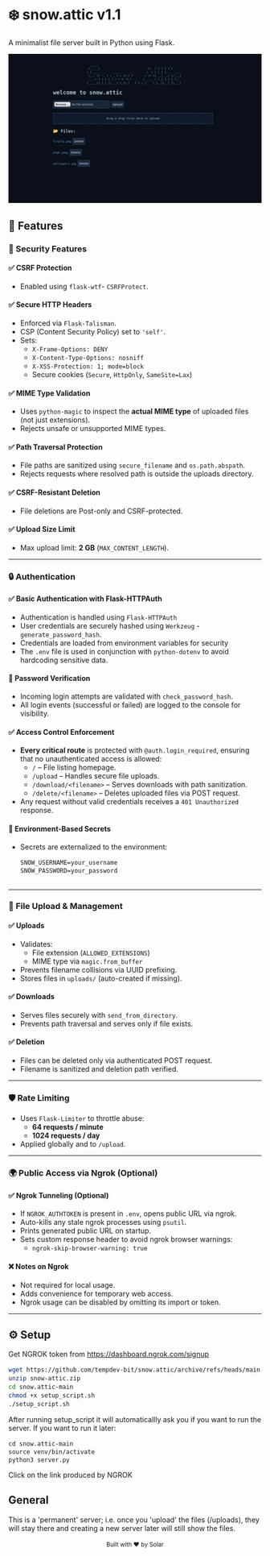 # ❄️ snow.attic v1.1

A minimalist file server built in Python using Flask.

![snow.attic demo](image.png)

## 🔐 Features

### 🔐 Security Features

#### ✅ CSRF Protection
- Enabled using `flask-wtf`- `CSRFProtect`.

#### ✅ Secure HTTP Headers
- Enforced via `Flask-Talisman`.
- CSP (Content Security Policy) set to `'self'`.
- Sets:
  - `X-Frame-Options: DENY`
  - `X-Content-Type-Options: nosniff`
  - `X-XSS-Protection: 1; mode=block`
  - Secure cookies (`Secure`, `HttpOnly`, `SameSite=Lax`)

#### ✅ MIME Type Validation
- Uses `python-magic` to inspect the **actual MIME type** of uploaded files (not just extensions).
- Rejects unsafe or unsupported MIME types.

#### ✅ Path Traversal Protection
- File paths are sanitized using `secure_filename` and `os.path.abspath`.
- Rejects requests where resolved path is outside the uploads directory.

#### ✅ CSRF-Resistant Deletion
- File deletions are Post-only and CSRF-protected.

#### ✅ Upload Size Limit
- Max upload limit: **2 GB** (`MAX_CONTENT_LENGTH`).

---

### 🔒 Authentication

#### ✅ Basic Authentication with Flask-HTTPAuth
- Authentication is handled using `Flask-HTTPAuth`
- User credentials are securely hashed using `Werkzeug` - `generate_password_hash`.
- Credentials are loaded from environment variables for security
- The `.env` file is used in conjunction with `python-dotenv` to avoid hardcoding sensitive data.

#### 🔐 Password Verification
- Incoming login attempts are validated with `check_password_hash`.
- All login events (successful or failed) are logged to the console for visibility.

#### ✅ Access Control Enforcement
- **Every critical route** is protected with `@auth.login_required`, ensuring that no unauthenticated access is allowed:
  - `/` – File listing homepage.
  - `/upload` – Handles secure file uploads.
  - `/download/<filename>` – Serves downloads with path sanitization.
  - `/delete/<filename>` – Deletes uploaded files via POST request.
- Any request without valid credentials receives a `401 Unauthorized` response.

#### 🔐 Environment-Based Secrets
- Secrets are externalized to the environment:
  ```env
  SNOW_USERNAME=your_username
  SNOW_PASSWORD=your_password


---

### 📁 File Upload & Management

#### ✅ Uploads
- Validates:
  - File extension (`ALLOWED_EXTENSIONS`)
  - MIME type via `magic.from_buffer`
- Prevents filename collisions via UUID prefixing.
- Stores files in `uploads/` (auto-created if missing).

#### ✅ Downloads
- Serves files securely with `send_from_directory`.
- Prevents path traversal and serves only if file exists.

#### ✅ Deletion
- Files can be deleted only via authenticated POST request.
- Filename is sanitized and deletion path verified.

---

### 🛡️ Rate Limiting

- Uses `Flask-Limiter` to throttle abuse:
  - **64 requests / minute**
  - **1024 requests / day**
- Applied globally and to `/upload`.

---

### 🌍 Public Access via Ngrok (Optional)

#### ✅ Ngrok Tunneling (Optional)
- If `NGROK_AUTHTOKEN` is present in `.env`, opens public URL via ngrok.
- Auto-kills any stale ngrok processes using `psutil`.
- Prints generated public URL on startup.
- Sets custom response header to avoid ngrok browser warnings:
  - `ngrok-skip-browser-warning: true`

#### ❌ Notes on Ngrok
- Not required for local usage.
- Adds convenience for temporary web access.
- Ngrok usage can be disabled by omitting its import or token.

---

## ⚙️ Setup

Get NGROK token from https://dashboard.ngrok.com/signup

```bash
wget https://github.com/tempdev-bit/snow.attic/archive/refs/heads/main.zip -O snow-attic.zip
unzip snow-attic.zip
cd snow.attic-main
chmod +x setup_script.sh
./setup_script.sh
```
  
After running setup_script it will automaticallly ask you if you want to run the server.
If you want to run it later:

```
cd snow.attic-main
source venv/bin/activate
python3 server.py
```

Click on the link produced by NGROK

## General
This is a 'permanent' server; i.e. once you 'upload' the files (/uploads), they will stay there and creating a new server later will still show the files.
  

<p align=center><sup>Built with ❤️ by Solar<sup><p align=center>

